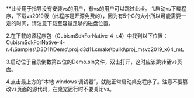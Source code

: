 **此步用于指导没有安装vs的用户，有vs的用户可以跳过此步。
1.启动vs下载程序，下载vs2019版（此程序是开源免费的），因为有5个G的大小所以可能需要一定的时间，请注意下载至容量足够的磁盘位置。

2.在下载的源程序包（CubismSdkForNative-4-r.4）中找到以下位置：CubismSdkForNative-4-r.4\Samples\D3D11\Demo\proj.d3d11.cmake\build\proj_msvc2019_x64_mt。

3.启动位于目录倒数第四位的Demo.sln文件，双击打开，这时应该跳转至vs页面。

4.点击最上方的“本地 windows 调试器”，就能正常启动桌宠程序了。注意不要篡改vs页面的源代码，在桌宠运行时不要关闭vs。